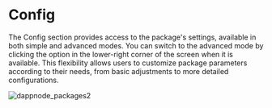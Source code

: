 # Config

The Config section provides access to the package's settings, available in both simple and advanced modes. You can switch to the advanced mode by clicking the option in the lower-right corner of the screen when it is available. This flexibility allows users to customize package parameters according to their needs, from basic adjustments to more detailed configurations.

![dappnode_packages2](/img/dappnode_packages2.png)
